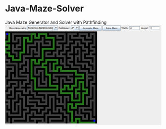 # Java-Maze-Solver
Java Maze Generator and Solver with Pathfinding
![Maze Solver](./images/mazesolver.png)

